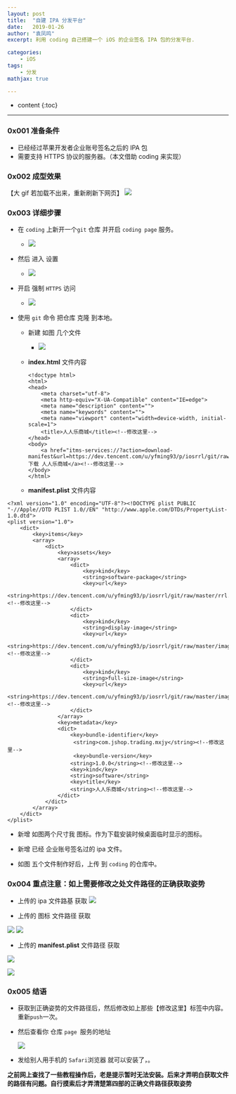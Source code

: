 ```yaml
---
layout: post
title:  "自建 IPA 分发平台"
date:   2019-01-26
author: "袁凤鸣"
excerpt: 利用 coding 自己搭建一个 iOS 的企业签名 IPA 包的分发平台.

categories: 
    - iOS
tags: 
    - 分发
mathjax: true

---
```

* content
{:toc}
---

### 0x001 准备条件

-  已经经过苹果开发者企业账号签名之后的 IPA 包
-  需要支持 HTTPS 协议的服务器。（本文借助 coding 来实现）

### 0x002 成型效果
【大 gif 若加载不出来，重新刷新下网页】
![](https://ws4.sinaimg.cn/large/006tNc79ly1fzk1g7cfjyg30aj0i07wm.gif)

### 0x003 详细步骤

- 在 `coding` 上新开一个`git` 仓库 并开启 `coding page` 服务。
    - ![](https://ws1.sinaimg.cn/large/006tNc79ly1fzk23fz4mbj31kb0u0162.jpg)

- 然后 进入 设置 
    - ![](https://ws4.sinaimg.cn/large/006tNc79ly1fzk248v100j31ge0u07g1.jpg)
- 开启 强制 `HTTPS` 访问
    - ![](https://ws1.sinaimg.cn/large/006tNc79ly1fzk252ki5ej31ge0u07jg.jpg)

- 使用 `git` 命令 把仓库 克隆 到本地。
    - 新建 如图 几个文件
        - ![](https://ws1.sinaimg.cn/large/006tNc79ly1fzk28kedgoj30vo0icac1.jpg)

    - **index.html** 文件内容
                
        ```
        <!doctype html>
        <html>
        <head>
            <meta charset="utf-8">
            <meta http-equiv="X-UA-Compatible" content="IE=edge">
            <meta name="description" content="">
            <meta name="keywords" content="">
            <meta name="viewport" content="width=device-width, initial-scale=1">
            <title>人人乐商城</title><!--修改这里-->
        </head>
        <body>
            <a href="itms-services://?action=download-manifest&url=https://dev.tencent.com/u/yfming93/p/iosrrl/git/raw/master/manifest.plist">下载 人人乐商城</a><!--修改这里-->
        </body>
        </html>
        ```


    - **manifest.plist** 文件内容

        
```
<?xml version="1.0" encoding="UTF-8"?><!DOCTYPE plist PUBLIC "-//Apple//DTD PLIST 1.0//EN" "http://www.apple.com/DTDs/PropertyList-1.0.dtd">
<plist version="1.0">
    <dict>
        <key>items</key>
        <array>
            <dict>
                <key>assets</key>
                <array>
                    <dict>
                        <key>kind</key>
                        <string>software-package</string>
                        <key>url</key>
                        <string>https://dev.tencent.com/u/yfming93/p/iosrrl/git/raw/master/rrl.ipa</string><!--修改这里-->
                    </dict>
                    <dict>
                        <key>kind</key>
                        <string>display-image</string>
                        <key>url</key>
                        <string>https://dev.tencent.com/u/yfming93/p/iosrrl/git/raw/master/image.57x57.png</string><!--修改这里-->
                    </dict>
                    <dict>
                        <key>kind</key>
                        <string>full-size-image</string>
                        <key>url</key>
                        <string>https://dev.tencent.com/u/yfming93/p/iosrrl/git/raw/master/image.512x512.png</string><!--修改这里-->
                    </dict>
                </array>
                <key>metadata</key>
                <dict>
                    <key>bundle-identifier</key>
                     <string>com.jshop.trading.mxjy</string><!--修改这里-->
                     <key>bundle-version</key>
                    <string>1.0.0</string><!--修改这里-->
                    <key>kind</key>
                    <string>software</string>
                    <key>title</key>
                    <string>人人乐商城</string><!--修改这里-->
                </dict>
            </dict>
        </array>
    </dict>
</plist>
```


- 新增 如图两个尺寸我 图标。作为下载安装时候桌面临时显示的图标。
- 新增 已经 企业账号签名过的 ipa 文件。

- 如图 五个文件制作好后，上传 到 `coding` 的仓库中。

### 0x004 重点注意：如上需要修改之处文件路径的正确获取姿势

- 上传的 ipa 文件路基 获取
    ![](https://ws1.sinaimg.cn/large/006tNc79ly1fzk2gnsdbyj31g60u0nbx.jpg)

- 上传的 图标 文件路径 获取

![](https://ws2.sinaimg.cn/large/006tNc79ly1fzk2hdcu0hj325g0u07ei.jpg)
![](https://ws1.sinaimg.cn/large/006tNc79ly1fzk2huohwvj31vp0u079f.jpg)


- 上传的 **manifest.plist** 文件路径 获取

![](https://ws3.sinaimg.cn/large/006tNc79ly1fzk2j35371j31nk0u0tls.jpg)

![](https://ws2.sinaimg.cn/large/006tNc79ly1fzk2jau6nbj31ge0u0k6t.jpg)

### 0x005 结语
 - 获取到正确姿势的文件路径后，然后修改如上那些【修改这里】标签中内容。重新`push`一次。
 
 - 然后查看你 仓库 `page `服务的地址
 
    ![](https://ws4.sinaimg.cn/large/006tNc79ly1fzk2no2tgqj31ge0u0drr.jpg)
 

- 发给别人用手机的 `Safari`浏览器 就可以安装了，。

**之前网上查找了一些教程操作后，老是提示暂时无法安装。后来才弄明白获取文件的路径有问题。自行摸索后才弄清楚第四部的正确文件路径获取姿势**


